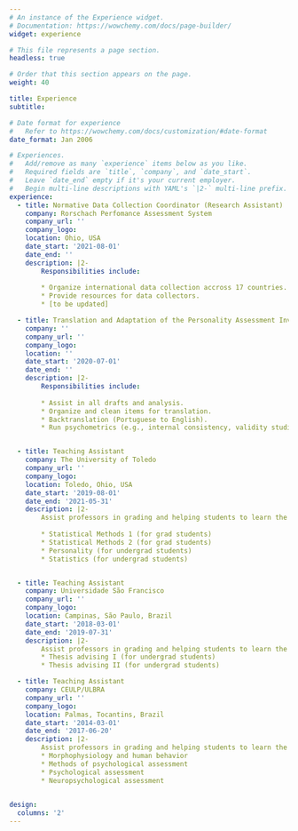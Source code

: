 ```yaml
---
# An instance of the Experience widget.
# Documentation: https://wowchemy.com/docs/page-builder/
widget: experience

# This file represents a page section.
headless: true

# Order that this section appears on the page.
weight: 40

title: Experience
subtitle:

# Date format for experience
#   Refer to https://wowchemy.com/docs/customization/#date-format
date_format: Jan 2006

# Experiences.
#   Add/remove as many `experience` items below as you like.
#   Required fields are `title`, `company`, and `date_start`.
#   Leave `date_end` empty if it's your current employer.
#   Begin multi-line descriptions with YAML's `|2-` multi-line prefix.
experience:
  - title: Normative Data Collection Coordinator (Research Assistant)
    company: Rorschach Perfomance Assessment System
    company_url: ''
    company_logo: 
    location: Ohio, USA
    date_start: '2021-08-01'
    date_end: ''
    description: |2-
        Responsibilities include:
        
        * Organize international data collection accross 17 countries.
        * Provide resources for data collectors.
        * [to be updated]

  - title: Translation and Adaptation of the Personality Assessment Inventory to Portuguese (Research Assistant)
    company: ''
    company_url: ''
    company_logo: 
    location: ''
    date_start: '2020-07-01'
    date_end: ''
    description: |2-
        Responsibilities include:
        
        * Assist in all drafts and analysis.
        * Organize and clean items for translation.
        * Backtranslation (Portuguese to English).
        * Run psychometrics (e.g., internal consistency, validity studies, norms).


  - title: Teaching Assistant
    company: The University of Toledo
    company_url: ''
    company_logo: 
    location: Toledo, Ohio, USA
    date_start: '2019-08-01'
    date_end: '2021-05-31'
    description: |2-
        Assist professors in grading and helping students to learn the content.
        
        * Statistical Methods 1 (for grad students) 
        * Statistical Methods 2 (for grad students)
        * Personality (for undergrad students)
        * Statistics (for undergrad students)


  - title: Teaching Assistant
    company: Universidade São Francisco
    company_url: ''
    company_logo: 
    location: Campinas, São Paulo, Brazil
    date_start: '2018-03-01'
    date_end: '2019-07-31'
    description: |2-
        Assist professors in grading and helping students to learn the content.
        * Thesis advising I (for undergrad students)
        * Thesis advising II (for undergrad students)

  - title: Teaching Assistant
    company: CEULP/ULBRA
    company_url: ''
    company_logo: 
    location: Palmas, Tocantins, Brazil
    date_start: '2014-03-01'
    date_end: '2017-06-20'
    description: |2-
        Assist professors in grading and helping students to learn the content.
        * Morphophysiology and human behavior
        * Methods of psychological assessment
        * Psychological assessment
        * Neuropsychological assessment

    
design:
  columns: '2'
---
```

